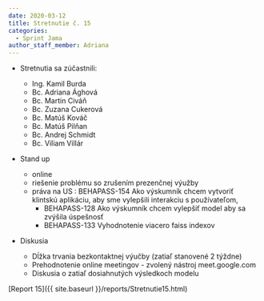 ```yaml
---
date: 2020-03-12
title: Stretnutie č. 15
categories:
  - Sprint Jama
author_staff_member: Adriana
---
```

- Stretnutia sa zúčastnili:
    - Ing. Kamil Burda
    - Bc. Adriana Ághová
    - Bc. Martin Civáň
    - Bc. Zuzana Cukerová
    - Bc. Matúš Kováč
    - Bc. Matúš Pilňan
    - Bc. Andrej Schmidt
    - Bc. Viliam Villár
- Stand up
    - online
    - riešenie problému so zrušením prezenčnej výužby
    - práva na US : BEHAPASS-154 Ako výskumník chcem vytvoriť klintskú aplikáciu, aby sme vylepšili interakciu s používateľom,
        - BEHAPASS-128 Ako výskumník chcem vylepšiť model aby sa zvýšila úspešnosť
        - BEHAPASS-133 Vyhodnotenie viacero faiss indexov
            
- Diskusia 
    - Dĺžka trvania bezkontaktnej výučby (zatiaľ stanovené 2 týždne)
    - Prehodnotenie online meetingov - zvolený nástroj meet.google.com
    - Diskusia o zatiaľ dosiahnutých výsledkoch modelu
        
[Report 15]({{ site.baseurl }}/reports/Stretnutie15.html)

